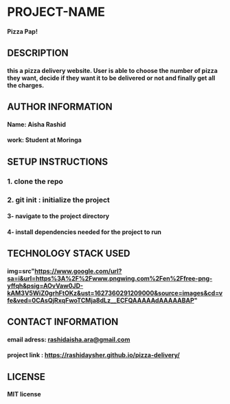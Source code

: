 # PROJECT-NAME
#### Pizza Pap!

## DESCRIPTION
#### this a pizza delivery website. User is able to choose the number of pizza they want, decide if they want it to be delivered or not and finally get all the charges.

## AUTHOR INFORMATION
#### Name: Aisha Rashid
#### work: Student at Moringa


## SETUP INSTRUCTIONS
### 1. clone the repo
### 2. git init : initialize the project
#### 3- navigate to the project directory
#### 4- install dependencies needed for the project to run

## TECHNOLOGY STACK USED
#### img=src"https://www.google.com/url?sa=i&url=https%3A%2F%2Fwww.pngwing.com%2Fen%2Ffree-png-yffqh&psig=AOvVaw0JD-kAM3V5WiZ0grhFtOKz&ust=1627360291209000&source=images&cd=vfe&ved=0CAsQjRxqFwoTCMja8dLz__ECFQAAAAAdAAAAABAP"


## CONTACT INFORMATION
#### email adress: rashidaisha.ara@gmail.com
#### project link : https://rashidaysher.github.io/pizza-delivery/



## LICENSE
#### MIT license